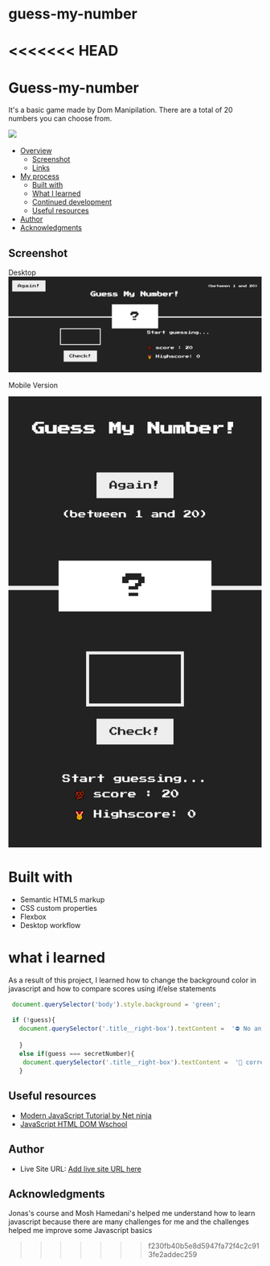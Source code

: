 # guess-my-number

<<<<<<< HEAD
=======
# Guess-my-number

It's a basic game made by Dom Manipilation. There are a total of 20 numbers you can choose from.

 <img src="https://i.postimg.cc/pTVckzDV/Untitled.png">

- [Overview](#overview)
  - [Screenshot](#screenshot)
  - [Links](#links)
- [My process](#my-process)
  - [Built with](#built-with)
  - [What I learned](#what-i-learned)
  - [Continued development](#continued-development)
  - [Useful resources](#useful-resources)
- [Author](#author)
- [Acknowledgments](#acknowledgments)




## Screenshot

Desktop
![](./screenshots/desktop.jpg)

Mobile Version

![](./screenshots/mobile.jpg)



 # Built with
- Semantic HTML5 markup
- CSS custom properties
- Flexbox
- Desktop workflow


# what i learned
As a result of this project, I learned how to change the background color in javascript and how to compare scores using if/else statements

```js
 document.querySelector('body').style.background = 'green';

```
```js
 if (!guess){
   document.querySelector('.title__right-box').textContent =  '⛔ No answer' ; 
    
   }
   else if(guess === secretNumber){
    document.querySelector('.title__right-box').textContent =  '🎉 correct number' ; 
   }

```

## Useful resources

- [Modern JavaScript Tutorial by Net ninja](https://www.youtube.com/watch?v=wKBu_dEaF9E&t=1935s)
 - [JavaScript HTML DOM Wschool](https://www.youtube.com/watch?v=wKBu_dEaF9E&t=1935s)




## Author
- Live Site URL: [Add live site URL here](https://guess-my-number-tau.vercel.app/)


## Acknowledgments
Jonas's course and Mosh Hamedani's helped me understand how to learn javascript because there are many challenges for me and the challenges helped me improve some Javascript basics
>>>>>>> f230fb40b5e8d5947fa72f4c2c913fe2addec259
